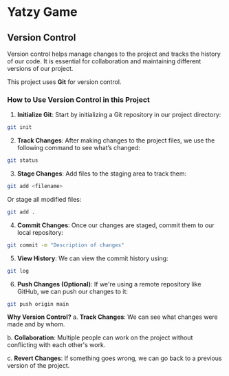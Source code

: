# Yatzy Game

## Version Control

Version control helps manage changes to the project and tracks the history of our code. It is essential for collaboration and maintaining different versions of our project.

This project uses **Git** for version control.

### How to Use Version Control in this Project

1. **Initialize Git**: Start by initializing a Git repository in our project directory:
```bash
git init
```
2. **Track Changes**: After making changes to the project files, we use the following command to see what’s changed:
```bash
git status
```

3. **Stage Changes**: Add files to the staging area to track them:
```bash
git add <filename>
```

Or stage all modified files:
```bash
git add .
```

4. **Commit Changes**: Once our changes are staged, commit them to our local repository:
```bash
git commit -m "Description of changes"
```

5. **View History**: We can view the commit history using:
```bash
git log
```

6. **Push Changes (Optional)**: If we're using a remote repository like GitHub, we can push our changes to it:
```bash
git push origin main
```

**Why Version Control?**
a. **Track Changes**: We can see what changes were made and by whom.

b. **Collaboration**: Multiple people can work on the project without conflicting with each other's work.

c. **Revert Changes**: If something goes wrong, we can go back to a previous version of the project.



